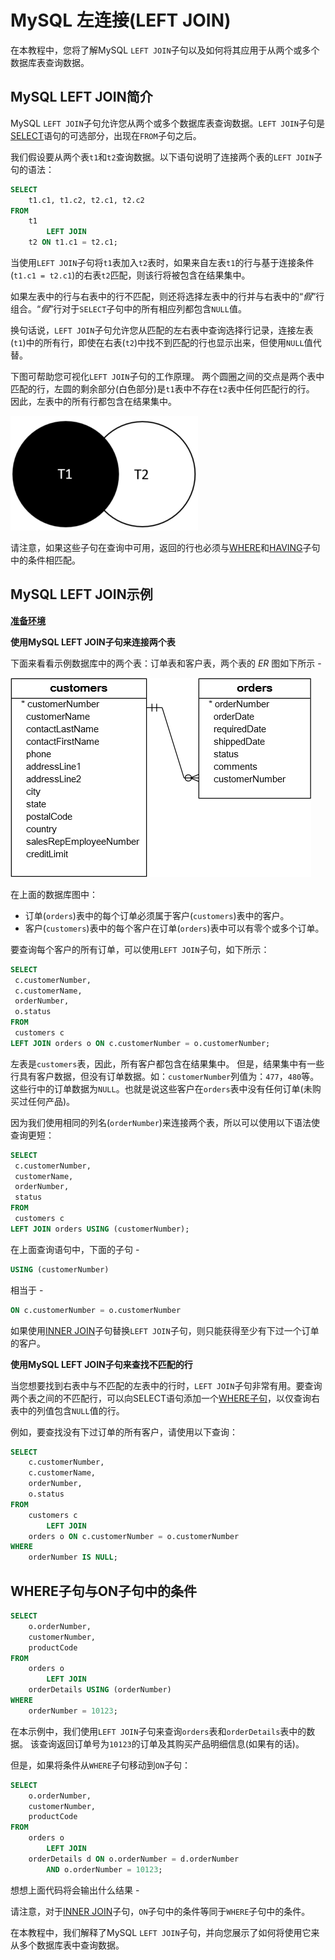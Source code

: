 # MySQL 左连接(LEFT JOIN)

在本教程中，您将了解MySQL `LEFT JOIN`子句以及如何将其应用于从两个或多个数据库表查询数据。

## MySQL LEFT JOIN简介

MySQL `LEFT JOIN`子句允许您从两个或多个数据库表查询数据。`LEFT JOIN`子句是[SELECT](./select.html)语句的可选部分，出现在`FROM`子句之后。

我们假设要从两个表`t1`和`t2`查询数据。以下语句说明了连接两个表的`LEFT JOIN`子句的语法：

```sql
SELECT 
    t1.c1, t1.c2, t2.c1, t2.c2
FROM
    t1
        LEFT JOIN
    t2 ON t1.c1 = t2.c1;
```

当使用`LEFT JOIN`子句将`t1`表加入`t2`表时，如果来自左表`t1`的行与基于连接条件(`t1.c1 = t2.c1`)的右表`t2`匹配，则该行将被包含在结果集中。

如果左表中的行与右表中的行不匹配，则还将选择左表中的行并与右表中的“*假*”行组合。“*假*”行对于`SELECT`子句中的所有相应列都包含`NULL`值。

换句话说，`LEFT JOIN`子句允许您从匹配的左右表中查询选择行记录，连接左表(`t1`)中的所有行，即使在右表(`t2`)中找不到匹配的行也显示出来，但使用`NULL`值代替。

下图可帮助您可视化`LEFT JOIN`子句的工作原理。 两个圆圈之间的交点是两个表中匹配的行，左圆的剩余部分(白色部分)是`t1`表中不存在`t2`表中任何匹配行的行。 因此，左表中的所有行都包含在结果集中。

![img](./images/join-left.png)

请注意，如果这些子句在查询中可用，返回的行也必须与[WHERE](./where.html)和[HAVING](./having.html)子句中的条件相匹配。

## MySQL LEFT JOIN示例

**[准备环境](./setup.html)**

**使用MySQL LEFT JOIN子句来连接两个表**

下面来看看示例数据库中的两个表：订单表和客户表，两个表的 *ER* 图如下所示 - 

![img](./images/joinleft-table.png)

在上面的数据库图中：

- 订单(`orders`)表中的每个订单必须属于客户(`customers`)表中的客户。
- 客户(`customers`)表中的每个客户在订单(`orders`)表中可以有零个或多个订单。

要查询每个客户的所有订单，可以使用`LEFT JOIN`子句，如下所示：

```sql
SELECT
 c.customerNumber,
 c.customerName,
 orderNumber,
 o.status
FROM
 customers c
LEFT JOIN orders o ON c.customerNumber = o.customerNumber;
```

左表是`customers`表，因此，所有客户都包含在结果集中。 但是，结果集中有一些行具有客户数据，但没有订单数据。如：`customerNumber`列值为：`477`，`480`等。这些行中的订单数据为`NULL`。也就是说这些客户在`orders`表中没有任何订单(未购买过任何产品)。

因为我们使用相同的列名(`orderNumber`)来连接两个表，所以可以使用以下语法使查询更短：

```sql
SELECT
 c.customerNumber,
 customerName,
 orderNumber,
 status
FROM
 customers c
LEFT JOIN orders USING (customerNumber);
```

在上面查询语句中，下面的子句 - 

```sql
USING (customerNumber)
```

相当于 - 

```sql
ON c.customerNumber = o.customerNumber
```

如果使用[INNER JOIN](./join-inner.html)子句替换`LEFT JOIN`子句，则只能获得至少有下过一个订单的客户。

**使用MySQL LEFT JOIN子句来查找不匹配的行**

当您想要找到右表中与不匹配的左表中的行时，`LEFT JOIN`子句非常有用。要查询两个表之间的不匹配行，可以向SELECT语句添加一个[WHERE子句](./where.html)，以仅查询右表中的列值包含`NULL`值的行。

例如，要查找没有下过订单的所有客户，请使用以下查询：

```sql
SELECT 
    c.customerNumber, 
    c.customerName, 
    orderNumber, 
    o.status
FROM
    customers c
        LEFT JOIN
    orders o ON c.customerNumber = o.customerNumber
WHERE
    orderNumber IS NULL;
```

## WHERE子句与ON子句中的条件

```sql
SELECT 
    o.orderNumber, 
    customerNumber, 
    productCode
FROM
    orders o
        LEFT JOIN
    orderDetails USING (orderNumber)
WHERE
    orderNumber = 10123;
```

在本示例中，我们使用`LEFT JOIN`子句来查询`orders`表和`orderDetails`表中的数据。 该查询返回订单号为`10123`的订单及其购买产品明细信息(如果有的话)。

但是，如果将条件从`WHERE`子句移动到`ON`子句：

```sql
SELECT 
    o.orderNumber, 
    customerNumber, 
    productCode
FROM
    orders o
        LEFT JOIN
    orderDetails d ON o.orderNumber = d.orderNumber
        AND o.orderNumber = 10123;
```

想想上面代码将会输出什么结果 - 

请注意，对于[INNER JOIN](./join-inner.html)子句，`ON`子句中的条件等同于`WHERE`子句中的条件。

在本教程中，我们解释了MySQL `LEFT JOIN`子句，并向您展示了如何将使用它来从多个数据库表中查询数据。